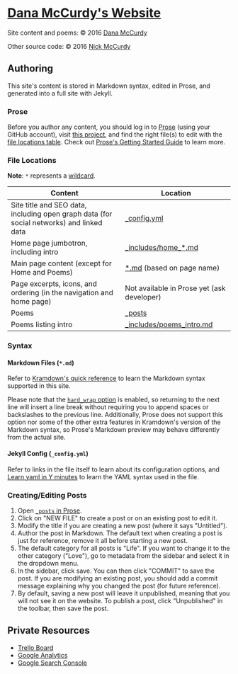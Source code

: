 # [Dana McCurdy's Website](http://danamccurdy.com)

Site content and poems: &copy; 2016 [Dana McCurdy](http://danamccurdy.com/)

Other source code: &copy; 2016 [Nick McCurdy](http://nickmccurdy.com/)

## Authoring
This site's content is stored in Markdown syntax, edited in Prose, and generated into a full site with Jekyll.

### Prose
Before you author any content, you should log in to [Prose](http://prose.io/) (using your GitHub account), visit [this project](http://prose.io/#danamcc/danamcc.github.io), and find the right file(s) to edit with the [file locations table](#file-locations). Check out [Prose's Getting Started Guide](https://github.com/prose/prose/wiki/Getting-Started) to learn more.

### File Locations
**Note**: `*` represents a [wildcard](https://en.wikipedia.org/wiki/Wildcard_character).

| Content | Location |
| --- | --- |
| Site title and SEO data, including open graph data (for social networks) and linked data | [_config.yml](_config.yml) |
| Home page jumbotron, including intro | [\_includes/home\_*.md](_includes) |
| Main page content (except for Home and Poems) | [*.md](.) (based on page name) |
| Page excerpts, icons, and ordering (in the navigation and home page) | Not available in Prose yet (ask developer) |
| Poems | [_posts](_posts) |
| Poems listing intro | [_includes/poems_intro.md](includes/poems_intro.md) |

### Syntax

#### Markdown Files (`*.md`)
Refer to [Kramdown's quick reference](http://kramdown.gettalong.org/quickref.html) to learn the Markdown syntax supported in this site.

Please note that the [`hard_wrap` option](http://kramdown.gettalong.org/options.html#option-hard-wrap) is enabled, so returning to the next line will insert a line break without requiring you to append spaces or backslashes to the previous line. Additionally, Prose does not support this option nor some of the other extra features in Kramdown's version of the Markdown syntax, so Prose's Markdown preview may behave differently from the actual site.

#### Jekyll Config (`_config.yml`)
Refer to links in the file itself to learn about its configuration options, and [Learn yaml in Y minutes](https://learnxinyminutes.com/docs/yaml/) to learn the YAML syntax used in the file.

### Creating/Editing Posts
1. Open [`_posts` in Prose](http://prose.io/#danamcc/danamcc.github.io/_posts).
2. Click on "NEW FILE" to create a post or on an existing post to edit it.
3. Modify the title if you are creating a new post (where it says "Untitled").
4. Author the post in Markdown. The default text when creating a post is just for reference, remove it all before starting a new post.
5. The default category for all posts is "Life". If you want to change it to the other category ("Love"), go to metadata from the sidebar and select it in the dropdown menu.
6. In the sidebar, click save. You can then click "COMMIT" to save the post. If you are modifying an existing post, you should add a commit message explaining why you changed the post (for future reference).
7. By default, saving a new post will leave it unpublished, meaning that you will not see it on the website. To publish a post, click "Unpublished" in the toolbar, then save the post.

## Private Resources
- [Trello Board](https://trello.com/b/hK0hhEDy/dana-s-website)
- [Google Analytics](https://analytics.google.com/analytics/web/#report/defaultid/a51703743w83996550p87034958/)
- [Google Search Console](https://www.google.com/webmasters/tools/dashboard?siteUrl=http%3A%2F%2Fdanamccurdy.com%2F)
